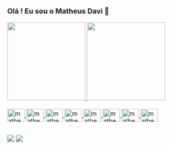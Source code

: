 ### Olá ! Eu sou o Matheus Davi 👋

<div>
  <a href="https://github.com/mahteus-davi">
  <img height="180em" src="https://github-readme-stats.vercel.app/api?username=mahteus-davi&show_icons=true&theme=dracula&include_all_commits=true&count_private=true"/>
  <img height="180em" src="https://github-readme-stats.vercel.app/api/top-langs/?username=mahteus-davi&layout=compact&langs_count=16&theme=dracula"/>
</div>

<div style="display: inline_block"><br>
  <img align="center" alt="matheus" height="30" width="40" src="https://cdn.jsdelivr.net/gh/devicons/devicon/icons/javascript/javascript-original.svg">
  <img align="center" alt="matheus" height="30" width="40" src="https://cdn.jsdelivr.net/gh/devicons/devicon/icons/react/react-original-wordmark.svg"">
  <img align="center" alt="matheus" height="30" width="40" src="https://cdn.jsdelivr.net/gh/devicons/devicon/icons/nodejs/nodejs-plain-wordmark.svg">
  <img align="center" alt="matheus" height="30" width="40" src="https://cdn.jsdelivr.net/gh/devicons/devicon/icons/mongodb/mongodb-original-wordmark.svg">
  <img align="center" alt="matheus" height="30" width="40" src="https://cdn.jsdelivr.net/gh/devicons/devicon/icons/mysql/mysql-plain-wordmark.svg" />
  <img align="center" alt="matheus" height="30" width="40" src="https://cdn.jsdelivr.net/gh/devicons/devicon/icons/python/python-original-wordmark.svg" />
  <img align="center" alt="matheus" height="30" width="40" src="https://cdn.jsdelivr.net/gh/devicons/devicon/icons/git/git-original-wordmark.svg" />
  <img align="center" alt="matheus" height="30" width="40" src="https://cdn.jsdelivr.net/gh/devicons/devicon/icons/docker/docker-original-wordmark.svg" />
          
          
</div>

  ##
 
<div> 
 
 
  <a href = "mailto:mahteus2008@gmail.com"><img src="https://img.shields.io/badge/-Gmail-%23333?style=for-the-badge&logo=gmail&logoColor=white" target="_blank"></a>
  <a href="https://www.linkedin.com/in/matheus-davi-4746aa1aa/" target="_blank"><img src="https://img.shields.io/badge/-LinkedIn-%230077B5?style=for-the-badge&logo=linkedin&logoColor=white" target="_blank"></a> 
 
</div>
